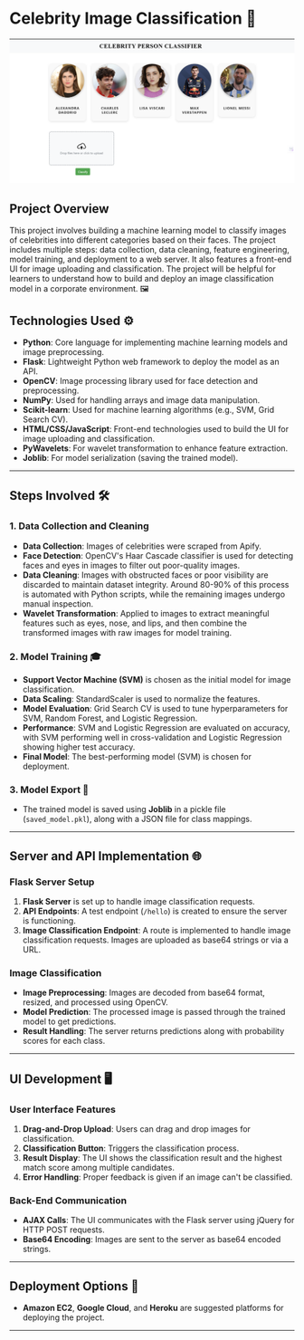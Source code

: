 # **Celebrity Image Classification** 🌟

![Project Preview](https://github.com/Naveennnkumar-Bit/Celeb_Image_classifier/blob/main/Preview.png)  <!-- Preview Image Path -->

## **Project Overview**

This project involves building a machine learning model to classify images of celebrities into different categories based on their faces. The project includes multiple steps: data collection, data cleaning, feature engineering, model training, and deployment to a web server. It also features a front-end UI for image uploading and classification. The project will be helpful for learners to understand how to build and deploy an image classification model in a corporate environment. 🖼️

## **Technologies Used** ⚙️

- **Python**: Core language for implementing machine learning models and image preprocessing.
- **Flask**: Lightweight Python web framework to deploy the model as an API.
- **OpenCV**: Image processing library used for face detection and preprocessing.
- **NumPy**: Used for handling arrays and image data manipulation.
- **Scikit-learn**: Used for machine learning algorithms (e.g., SVM, Grid Search CV).
- **HTML/CSS/JavaScript**: Front-end technologies used to build the UI for image uploading and classification.
- **PyWavelets**: For wavelet transformation to enhance feature extraction.
- **Joblib**: For model serialization (saving the trained model).

---

## **Steps Involved** 🛠️

### **1. Data Collection and Cleaning**

- **Data Collection**: Images of celebrities were scraped from Apify.
- **Face Detection**: OpenCV's Haar Cascade classifier is used for detecting faces and eyes in images to filter out poor-quality images.
- **Data Cleaning**: Images with obstructed faces or poor visibility are discarded to maintain dataset integrity. Around 80-90% of this process is automated with Python scripts, while the remaining images undergo manual inspection.
- **Wavelet Transformation**: Applied to images to extract meaningful features such as eyes, nose, and lips, and then combine the transformed images with raw images for model training.

### **2. Model Training** 🎓

- **Support Vector Machine (SVM)** is chosen as the initial model for image classification.
- **Data Scaling**: StandardScaler is used to normalize the features.
- **Model Evaluation**: Grid Search CV is used to tune hyperparameters for SVM, Random Forest, and Logistic Regression.
- **Performance**: SVM and Logistic Regression are evaluated on accuracy, with SVM performing well in cross-validation and Logistic Regression showing higher test accuracy.
- **Final Model**: The best-performing model (SVM) is chosen for deployment.

### **3. Model Export** 💾

- The trained model is saved using **Joblib** in a pickle file (`saved_model.pkl`), along with a JSON file for class mappings.

---

## **Server and API Implementation** 🌐

### **Flask Server Setup**

1. **Flask Server** is set up to handle image classification requests.
2. **API Endpoints**: A test endpoint (`/hello`) is created to ensure the server is functioning.
3. **Image Classification Endpoint**: A route is implemented to handle image classification requests. Images are uploaded as base64 strings or via a URL.

### **Image Classification**

- **Image Preprocessing**: Images are decoded from base64 format, resized, and processed using OpenCV.
- **Model Prediction**: The processed image is passed through the trained model to get predictions.
- **Result Handling**: The server returns predictions along with probability scores for each class.

---

## **UI Development** 🖥️

### **User Interface Features**

1. **Drag-and-Drop Upload**: Users can drag and drop images for classification.
2. **Classification Button**: Triggers the classification process.
3. **Result Display**: The UI shows the classification result and the highest match score among multiple candidates.
4. **Error Handling**: Proper feedback is given if an image can't be classified.

### **Back-End Communication**

- **AJAX Calls**: The UI communicates with the Flask server using jQuery for HTTP POST requests.
- **Base64 Encoding**: Images are sent to the server as base64 encoded strings.

---

## **Deployment Options** 🚀

- **Amazon EC2**, **Google Cloud**, and **Heroku** are suggested platforms for deploying the project.

---


